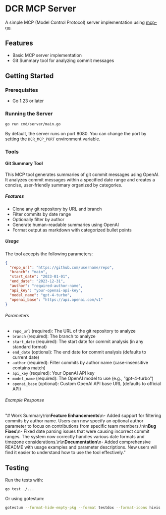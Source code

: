 # DCR MCP Server

A simple MCP (Model Control Protocol) server implementation using [mcp-go](https://github.com/mark3labs/mcp-go).

## Features

- Basic MCP server implementation
- Git Summary tool for analyzing commit messages

## Getting Started

### Prerequisites

- Go 1.23 or later

### Running the Server

```bash
go run cmd/server/main.go
```

By default, the server runs on port 8080. You can change the port by setting the `DCR_MCP_PORT` environment variable.

### Tools

#### Git Summary Tool

This MCP tool generates summaries of git commit messages using OpenAI. It analyzes commit messages within a specified date range and creates a concise, user-friendly summary organized by categories.

##### Features

- Clone any git repository by URL and branch
- Filter commits by date range
- Optionally filter by author
- Generate human-readable summaries using OpenAI
- Format output as markdown with categorized bullet points

##### Usage

The tool accepts the following parameters:

```json
{
  "repo_url": "https://github.com/username/repo",
  "branch": "main",
  "start_date": "2023-01-01",
  "end_date": "2023-12-31",
  "author": "required-author-name",
  "api_key": "your-openai-api-key",
  "model_name": "gpt-4-turbo",
  "openai_base": "https://api.openai.com/v1" 
}
```

###### Parameters

- `repo_url` (required): The URL of the git repository to analyze
- `branch` (required): The branch to analyze
- `start_date` (required): The start date for commit analysis (in any standard format)
- `end_date` (optional): The end date for commit analysis (defaults to current date)
- `author` (required): Filter commits by author name (case-insensitive contains match)
- `api_key` (required): Your OpenAI API key
- `model_name` (required): The OpenAI model to use (e.g., "gpt-4-turbo")
- `openai_base` (optional): Custom OpenAI API base URL (defaults to official API)

###### Example Response

"# Work Summary\n\n**Feature Enhancements**\n- Added support for filtering
commits by author name. Users can now specify an optional author parameter to
focus on contributions from specific team members.\n\n**Bug Fixes**\n- Fixed
date parsing issues that were causing incorrect commit ranges. The system now
correctly handles various date formats and timezone
considerations.\n\n**Documentation**\n- Added comprehensive README with usage
examples and parameter descriptions. New users will find it easier to understand
how to use the tool effectively."

## Testing

Run the tests with:

```bash
go test ./...
```

Or using gotestum:

```bash
gotestum --format-hide-empty-pkg --format testdox --format-icons hivis
```
